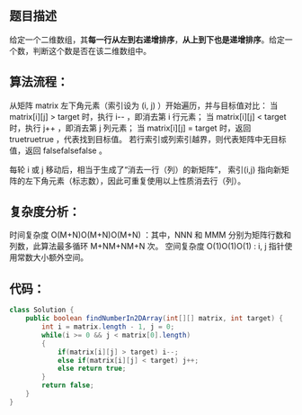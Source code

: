 ﻿## 题目描述

给定一个二维数组，其**每一行从左到右递增排序**，**从上到下也是递增排序**。给定一个数，判断这个数是否在该二维数组中。

## 算法流程：

   从矩阵 matrix 左下角元素（索引设为 (i, j) ）开始遍历，并与目标值对比：
        当 matrix[i][j] > target 时，执行 i-- ，即消去第 i 行元素；
        当 matrix[i][j] < target 时，执行 j++ ，即消去第 j 列元素；
        当 matrix[i][j] = target 时，返回 truetruetrue ，代表找到目标值。
    若行索引或列索引越界，则代表矩阵中无目标值，返回 falsefalsefalse 。

   每轮 i 或 j 移动后，相当于生成了“消去一行（列）的新矩阵”， 索引(i,j) 指向新矩阵的左下角元素（标志数），因此可重复使用以上性质消去行（列）。

## 复杂度分析：

   时间复杂度 O(M+N)O(M+N)O(M+N) ：其中，NNN 和 MMM 分别为矩阵行数和列数，此算法最多循环 M+NM+NM+N 次。
    空间复杂度 O(1)O(1)O(1) : i, j 指针使用常数大小额外空间。

## 代码：

```java
class Solution {
    public boolean findNumberIn2DArray(int[][] matrix, int target) {
        int i = matrix.length - 1, j = 0;
        while(i >= 0 && j < matrix[0].length)
        {
            if(matrix[i][j] > target) i--;
            else if(matrix[i][j] < target) j++;
            else return true;
        }
        return false;
    }
}
```

